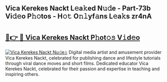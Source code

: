 ## Vica Kerekes Nackt L𝚎a𝚔ed N𝚞𝚍e - Part-73b Vi𝚍𝚎o P𝚑𝚘tos - H𝚘𝚝 O𝚗𝚕yf𝚊ns L𝚎a𝚔s zr4nA

# <h2><a href="http://kf9wvto.oniu.top/?m=Vica+Kerekes+Nackt">🔗👉 🔴 Vica Kerekes Nackt P𝚑ot𝚘𝚜 V𝚒d𝚎o</a></h2>

[![Vica Kerekes Nackt Nu𝚍e𝚜](https://i.imgur.com/0qMVB7G.gif)](http://kf9wvto.oniu.top/?m=Vica+Kerekes+Nackt)
Digital media artist and amusement provider Vica Kerekes Nackt, celebrated for publishing dance and lifestyle tutorials through viral dance moves and short films. Dedicated educator Vica Kerekes Nackt, celebrated for their passion and expertise in teaching and inspiring others.  
